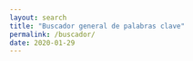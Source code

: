 ```yaml
---
layout: search
title: "Buscador general de palabras clave"
permalink: /buscador/
date: 2020-01-29
---
```

